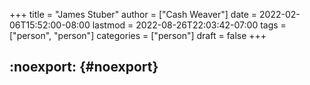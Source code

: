 +++
title = "James Stuber"
author = ["Cash Weaver"]
date = 2022-02-06T15:52:00-08:00
lastmod = 2022-08-26T22:03:42-07:00
tags = ["person", "person"]
categories = ["person"]
draft = false
+++

## :noexport: {#noexport}
